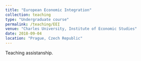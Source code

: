 ```yaml
---
title: "European Economic Integration"
collection: teaching
type: "Undergraduate course"
permalink: /teaching/EEI
venue: "Charles University, Institute of Economic Studies"
date: 2018-09-04
location: "Prague, Czech Republic"
---
```


Teaching assistanship. 
